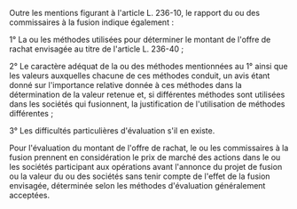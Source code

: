 Outre les mentions figurant à l'article L. 236-10, le rapport du ou des commissaires à la fusion indique également :

1° La ou les méthodes utilisées pour déterminer le montant de l'offre de rachat envisagée au titre de l'article L. 236-40 ;

2° Le caractère adéquat de la ou des méthodes mentionnées au 1° ainsi que les valeurs auxquelles chacune de ces méthodes conduit, un avis étant donné sur l'importance relative donnée à ces méthodes dans la détermination de la valeur retenue et, si différentes méthodes sont utilisées dans les sociétés qui fusionnent, la justification de l'utilisation de méthodes différentes ;

3° Les difficultés particulières d'évaluation s'il en existe.

Pour l'évaluation du montant de l'offre de rachat, le ou les commissaires à la fusion prennent en considération le prix de marché des actions dans le ou les sociétés participant aux opérations avant l'annonce du projet de fusion ou la valeur du ou des sociétés sans tenir compte de l'effet de la fusion envisagée, déterminée selon les méthodes d'évaluation généralement acceptées.

